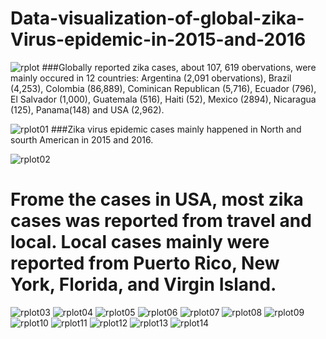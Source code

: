 # Data-visualization-of-global-zika-Virus-epidemic-in-2015-and-2016

![rplot](https://cloud.githubusercontent.com/assets/14057932/17258105/03fbf948-558b-11e6-9c47-9b70e1d649d8.png)
###Globally reported zika cases, about 107, 619 obervations, were mainly occured in 12 countries: Argentina (2,091 obervations), Brazil (4,253), Colombia (86,889), Cominican Republican (5,716), Ecuador (796), El Salvador (1,000), Guatemala (516), Haiti (52), Mexico (2894), Nicaragua (125), Panama(148) and USA (2,962). 

![rplot01](https://cloud.githubusercontent.com/assets/14057932/17258107/04008968-558b-11e6-8e45-62f880d6de57.png)
###Zika virus epidemic cases mainly happened in North and sourth American in 2015 and 2016. 

![rplot02](https://cloud.githubusercontent.com/assets/14057932/17258109/0413f098-558b-11e6-979f-324560122367.png)
# Frome the cases in USA, most zika cases was reported from travel and local. Local cases mainly were reported from Puerto Rico, New York, Florida, and Virgin Island. 




![rplot03](https://cloud.githubusercontent.com/assets/14057932/17258104/03fb6c1c-558b-11e6-85b6-08540d57f3a2.png)
![rplot04](https://cloud.githubusercontent.com/assets/14057932/17258106/03fdbc7e-558b-11e6-92ee-3b04b0ee67eb.png)
![rplot05](https://cloud.githubusercontent.com/assets/14057932/17258108/04034f72-558b-11e6-909f-5134d8761b25.png)
![rplot06](https://cloud.githubusercontent.com/assets/14057932/17258111/044a6560-558b-11e6-97fb-6df8edcfe027.png)
![rplot07](https://cloud.githubusercontent.com/assets/14057932/17258110/0449356e-558b-11e6-8b29-efe13798e907.png)
![rplot08](https://cloud.githubusercontent.com/assets/14057932/17258112/044af840-558b-11e6-9be7-b88db4fc8b94.png)
![rplot09](https://cloud.githubusercontent.com/assets/14057932/17258113/04505cc2-558b-11e6-93e6-f47ac7e0f496.png)
![rplot10](https://cloud.githubusercontent.com/assets/14057932/17258114/0452b6d4-558b-11e6-9ac9-af9517bf1866.png)
![rplot11](https://cloud.githubusercontent.com/assets/14057932/17258115/046a84f8-558b-11e6-8d27-5dff4835a568.png)
![rplot12](https://cloud.githubusercontent.com/assets/14057932/17258117/048d330e-558b-11e6-8c9d-e8a06e49b40d.png)
![rplot13](https://cloud.githubusercontent.com/assets/14057932/17258116/048c8b52-558b-11e6-9049-5f0a17cd0fe2.png)
![rplot14](https://cloud.githubusercontent.com/assets/14057932/17258118/0495f7b4-558b-11e6-9a46-c348464b9ea6.png)
